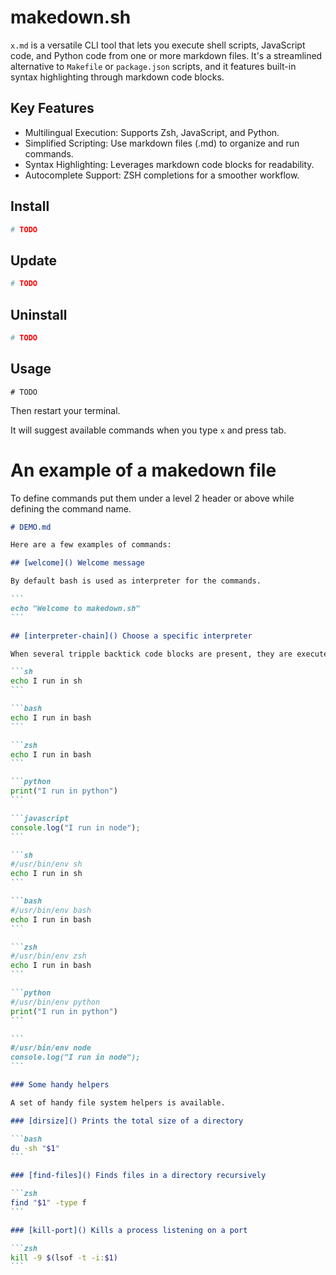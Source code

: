 # makedown.sh

`x.md` is a versatile CLI tool that lets you execute shell scripts,
JavaScript code, and Python code from one or more markdown files.
It's a streamlined alternative to `Makefile` or `package.json` scripts,
and it features built-in syntax highlighting through markdown code blocks.

## Key Features

- Multilingual Execution: Supports Zsh, JavaScript, and Python.
- Simplified Scripting: Use markdown files (.md) to organize and run commands.
- Syntax Highlighting: Leverages markdown code blocks for readability.
- Autocomplete Support: ZSH completions for a smoother workflow.

## Install

```zsh
# TODO
```

## Update

```zsh
# TODO
```

## Uninstall

```zsh
# TODO
```

## Usage

```
# TODO
```

Then restart your terminal.

It will suggest available commands when you type `x` and press tab.

# An example of a makedown file

To define commands put them under a level 2 header or above while defining the command name.

````markdown
# DEMO.md

Here are a few examples of commands:

## [welcome]() Welcome message

By default bash is used as interpreter for the commands.

```
echo "Welcome to makedown.sh"
```

## [interpreter-chain]() Choose a specific interpreter

When several tripple backtick code blocks are present, they are executed in order.

```sh
echo I run in sh
```

```bash
echo I run in bash
```

```zsh
echo I run in bash
```

```python
print("I run in python")
```

```javascript
console.log("I run in node");
```

```sh
#/usr/bin/env sh
echo I run in sh
```

```bash
#/usr/bin/env bash
echo I run in bash
```

```zsh
#/usr/bin/env zsh
echo I run in bash
```

```python
#/usr/bin/env python
print("I run in python")
```

```
#/usr/bin/env node
console.log("I run in node");
```

### Some handy helpers

A set of handy file system helpers is available.

### [dirsize]() Prints the total size of a directory

```bash
du -sh "$1"
```

### [find-files]() Finds files in a directory recursively

```zsh
find "$1" -type f
```

### [kill-port]() Kills a process listening on a port

```zsh
kill -9 $(lsof -t -i:$1)
```
````
